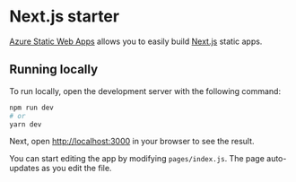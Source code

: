 # Next.js starter

[Azure Static Web Apps](https://docs.microsoft.com/azure/static-web-apps/overview) allows you to easily build [Next.js](https://nextjs.org/) static apps.

## Running locally

To run locally, open the development server with the following command:

```bash
npm run dev
# or
yarn dev
```

Next, open [http://localhost:3000](http://localhost:3000) in your browser to see the result.

You can start editing the app by modifying `pages/index.js`. The page auto-updates as you edit the file.
